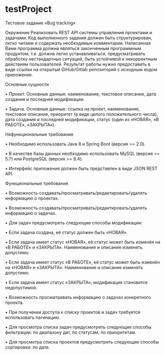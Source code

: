 # testProject
Тестовое задание «Bug tracking» 

Окружение
Реализовать REST API системы управления проектами и задачами.
Код выполненного задания должен быть структурирован, легко читаем и содержать необходимые комментарии. Написанная Вами программа должна являться законченным программным продуктом, т.е. должна легко устанавливаться, предусматривать обработку нестандартных ситуаций, быть устойчивой к некорректным действиям пользователей.
Результат работы нужно предоставить в виде ссылки на открытый GiHub/Gitlab репозиторий с исходным кодом приложения.

Основные сущности

•	Проект. Основные данные: наименование, текстовое описание, дата создания и последней модификации.

•	Задача. Основные данные: ссылка на проект, наименование, текстовое описание, приоритет (в виде целого положительного числа), дата создания и последней модификации, статус (один из «НОВАЯ», «В РАБОТЕ», «ЗАКРЫТА»).

Нефункциональные требования

•	Необходимо использовать Java 8 и Spring Boot (версия >= 2.0).

•	В качестве базы данных необходимо использовать MySQL (версия >= 5.7) или PostgreSQL (версия >= 9.4).

•	Интерфейс приложения должен быть представлен в виде JSON REST API.

Функциональные требования

•	Возможность создавать/просматривать/редактировать/удалять информацию о проектах.

•	Возможность создавать/просматривать/редактировать/удалять информацию о задачах.

•	Для задач предусмотреть следующие способы модификации:

•	Если задача создана, её статус должен быть «НОВАЯ».

•	Если задача имеет статус «НОВАЯ», её статус может быть изменён на «В РАБОТЕ» и «ЗАКРЫТА». Наименование и описание изменять 
допустимо.

•	Если задача имеет статус «В РАБОТЕ», её статус может быть изменён на «НОВАЯ» и «ЗАКРЫТА». Наименование и описание изменять 
допустимо.

•	Если задача имеет статус «ЗАКРЫТА», модификация становится недопустимой.

•	Возможность просматривать информацию о задачах конкретного проекта.

•	При получении доступа к списку проектов и задач требуется использовать пагинацию.

•	Для просмотра списка задач предусмотреть следующие способы фильтрации: по диапазону дат, по статусам, по приоритетам.

•	Для просмотра списка проектов предусмотреть следующие способы сортировки: по дате.
